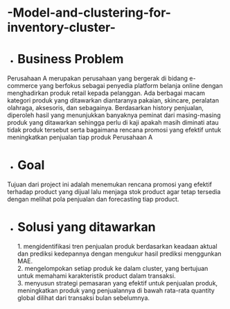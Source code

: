 # -Model-and-clustering-for-inventory-cluster-

* <h1>Business Problem</h1>
Perusahaan A merupakan perusahaan yang bergerak di bidang e-commerce yang berfokus sebagai penyedia platform belanja online dengan menghadirkan produk retail kepada pelanggan. Ada berbagai macam kategori produk yang ditawarkan diantaranya pakaian, skincare, peralatan olahraga, aksesoris, dan sebagainya. Berdasarkan history penjualan, diperoleh hasil yang menunjukkan banyaknya peminat dari masing-masing produk yang ditawarkan sehingga perlu di kaji apakah masih diminati atau tidak produk tersebut serta bagaimana rencana promosi yang efektif untuk meningkatkan penjualan tiap produk Perusahaan A

* <h1>Goal</h1>
Tujuan dari project ini adalah menemukan rencana promosi yang efektif terhadap product yang dijual lalu menjaga stok product agar tetap tersedia dengan melihat pola penjualan dan forecasting tiap product.

* <h1>Solusi yang ditawarkan </h1>
    1.  mengidentifikasi tren penjualan produk berdasarkan keadaan aktual dan prediksi kedepannya dengan mengukur hasil prediksi menggunkan MAE.<br>
    2.  mengelompokan setiap produk ke dalam cluster, yang bertujuan untuk memahami karakteristik product dalam transaksi.<br>
    3.  menyusun strategi pemasaran yang efektif untuk penjualan produk, meningkatkan produk yang penjualannya di bawah rata-rata quantity global dilihat dari transaksi bulan sebelumnya.<br>
